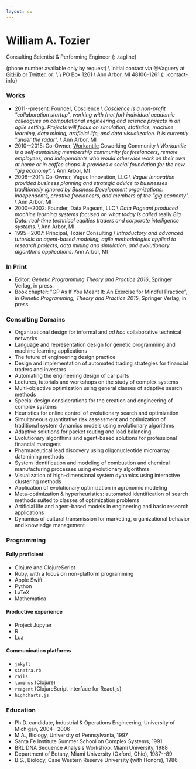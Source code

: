 ```yaml
---
layout: cv
---
```


# William A. Tozier

Consulting Scientist & Performing Engineer
{: .tagline}

(phone number available only by request) \\
Initial contact via @Vaguery at [GitHib](https://github.com/vaguery) or [Twitter](https://twitter.com/vaguery), or: \\
\\
PO Box 1261 \\
Ann Arbor, MI 48106-1261
{: .contact-info} 

### Works

- 2011--present: Founder, Coscience \\
_Coscience is a non-profit "collaboration startup", working with (not for) individual academic colleagues on computational engineering and science projects in an agile setting. Projects will focus on simulation, statistics, machine learning, data mining, artificial life, and data visualization. It is currently "under the radar"._ \\
Ann Arbor, MI
- 2010--2015: Co-Owner, [Workantile](http://workantile.com) Coworking Community \\
_Workantile is a self-sustaining membership community for freelancers, remote employees, and independents who would otherwise work on their own at home or in coffee shops. It provides a social foundation for the new "gig economy"._ \\
Ann Arbor, MI
- 2008--2011: Co-Owner, Vague Innovation, LLC \\
_Vague Innovation provided business planning and strategic advice to businesses traditionally ignored by Business Development organizations: independents, creative freelancers, and members of the "gig economy"._ \\
Ann Arbor, MI
- 2000--2002: Founder, Data Pageant, LLC \\
*Data Pageant produced machine learning systems focused on what today is called* really *Big Data: real-time technical equities traders and corporate intelligence systems.* \\
Ann Arbor, MI
- 1995--2007: Principal, Tozier Consulting \\
_Introductory and advanced tutorials on agent-based modeling, agile methodologies applied to research projects, data mining and simulation, and evolutionary algorithms applications._
Ann Arbor, MI

### In Print

- Editor: _Genetic Programming Theory and Practice 2016_, Springer Verlag, in press.
- Book chapter: "GP As If You Meant It: An Exercise for Mindful Practice", in _Genetic Programming, Theory and Practice 2015_, Springer Verlag, in press.

### Consulting Domains

- Organizational design for informal and _ad hoc_ collaborative technical networks
- Language and representation design for genetic programming and machine learning applications
- The future of engineering design practice
- Design and implementation of automated trading strategies for financial traders and investors
- Automating the engineering design of car parts
- Lectures, tutorials and workshops on the study of complex systems
- Multi-objective optimization using general classes of adaptive search methods
- Special design considerations for the creation and engineering of complex systems
- Heuristics for online control of evolutionary search and optimization
- Simultaneous quantitative risk assessment and optimization of traditional system dynamics models using evolutionary algorithms
- Adaptive solutions for packet routing and load balancing
- Evolutionary algorithms and agent-based solutions for professional financial managers
- Pharmaceutical lead discovery using oligonucleotide microarray datamining methods
- System identification and modeling of combustion and chemical manufacturing processes using evolutionary algorithms
- Visualization of high-dimensional system dynamics using interactive clustering methods
- Application of evolutionary optimization in agronomic modeling
- Meta-optimization & hyperheuristics: automated identification of search methods suited to classes of optimization problems
- Artificial life and agent-based models in engineering and basic research applications
- Dynamics of cultural transmission for marketing, organizational behavior and knowledge management

### Programming

#### Fully proficient

- Clojure and ClojureScript
- Ruby, with a focus on non-platform programming
- Apple Swift
- Python
- LaTeX
- Mathematica

#### Productive experience

- Project Jupyter
- R
- Lua

#### Communication platforms

- `jekyll`
- `sinatra.rb`
- `rails`
- `luminus` (Clojure)
- `reagent` (ClojureScript interface for React.js)
- `highcharts.js`

### Education

- Ph.D. candidate, Industrial & Operations Engineering, University of Michigan, 2004--2006
- M.A., Biology, University of Pennsylvania, 1997
- Santa Fe Institute Summer School on Complex Systems, 1991
- BRL DNA Sequence Analysis Workshop, Miami University, 1988
- Department of Botany, Miami University (Oxford, Ohio), 1987--89
- B.S., Biology, Case Western Reserve University (with Honors), 1986

